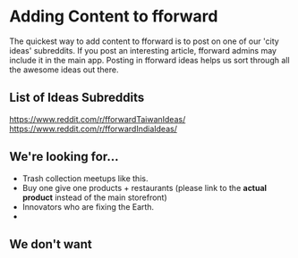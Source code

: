 # Adding Content to fforward

The quickest way to add content to fforward is to post on one of our 'city ideas' subreddits. If you post an interesting article, fforward admins may include it in the main app. 
Posting in fforward ideas helps us sort through all the awesome ideas out there.

## List of Ideas Subreddits

https://www.reddit.com/r/fforwardTaiwanIdeas/
https://www.reddit.com/r/fforwardIndiaIdeas/

## We're looking for...

- Trash collection meetups like this.
- Buy one give one products + restaurants (please link to the **actual product** instead of the main storefront)
- Innovators who are fixing the Earth.
-

## We don't want
